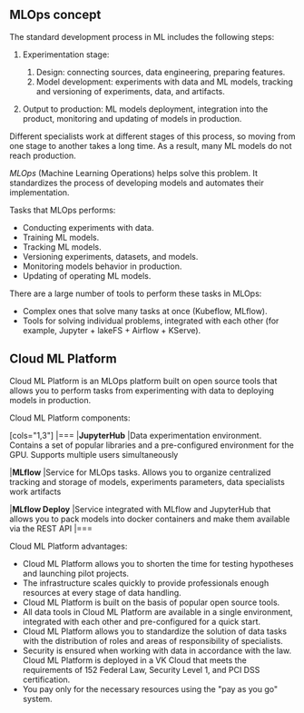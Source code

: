 ## MLOps concept

The standard development process in ML includes the following steps:

1. Experimentation stage:

    1. Design: connecting sources, data engineering, preparing features.
    1. Model development: experiments with data and ML models, tracking and versioning of experiments, data, and artifacts.
1. Output to production: ML models deployment, integration into the product, monitoring and updating of models in production.

Different specialists work at different stages of this process, so moving from one stage to another takes a long time. As a result, many ML models do not reach production.

_MLOps_ (Machine Learning Operations) helps solve this problem. It standardizes the process of developing models and automates their implementation.

Tasks that MLOps performs:

- Conducting experiments with data.
- Training ML models.
- Tracking ML models.
- Versioning experiments, datasets, and models.
- Monitoring models behavior in production.
- Updating of operating ML models.

There are a large number of tools to perform these tasks in MLOps:

- Complex ones that solve many tasks at once (Kubeflow, MLflow).
- Tools for solving individual problems, integrated with each other (for example, Jupyter + lakeFS + Airflow + KServe).

## Cloud ML Platform

Cloud ML Platform is an MLOps platform built on open source tools that allows you to perform tasks from experimenting with data to deploying models in production.

Cloud ML Platform components:

[cols="1,3"]
|===
|**JupyterHub**
|Data experimentation environment. Contains a set of popular libraries and a pre-configured environment for the GPU. Supports multiple users simultaneously

|**MLflow**
|Service for MLOps tasks. Allows you to organize centralized tracking and storage of models, experiments parameters, data specialists work artifacts

|**MLflow Deploy**
|Service integrated with MLflow and JupyterHub that allows you to pack models into docker containers and make them available via the REST API
|===

Cloud ML Platform advantages:

- Cloud ML Platform allows you to shorten the time for testing hypotheses and launching pilot projects.
- The infrastructure scales quickly to provide professionals enough resources at every stage of data handling.
- Cloud ML Platform is built on the basis of popular open source tools.
- All data tools in Cloud ML Platform are available in a single environment, integrated with each other and pre-configured for a quick start.
- Cloud ML Platform allows you to standardize the solution of data tasks with the distribution of roles and areas of responsibility of specialists.
- Security is ensured when working with data in accordance with the law. Cloud ML Platform is deployed in a VK Cloud that meets the requirements of 152 Federal Law, Security Level 1, and PCI DSS certification.
- You pay only for the necessary resources using the "pay as you go" system.
